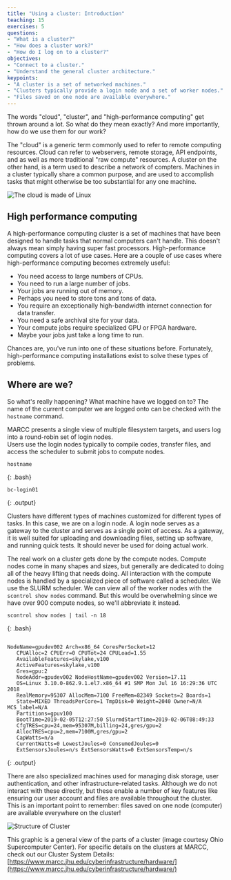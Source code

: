 ```yaml
---
title: "Using a cluster: Introduction"
teaching: 15
exercises: 5
questions:
- "What is a cluster?"
- "How does a cluster work?"
- "How do I log on to a cluster?"
objectives:
- "Connect to a cluster."
- "Understand the general cluster architecture."
keypoints:
- "A cluster is a set of networked machines."
- "Clusters typically provide a login node and a set of worker nodes."
- "Files saved on one node are available everywhere."
---
```


The words "cloud", "cluster", and "high-performance computing" get thrown
around a lot.  So what do they mean exactly?  And more importantly, how do we
use them for our work?

The "cloud" is a generic term commonly used to refer to remote computing
resources.  Cloud can refer to webservers, remote storage, API endpoints, and
as well as more traditional "raw compute" resources.  A cluster on the other
hand, is a term used to describe a network of compters.  Machines in a cluster
typically share a common purpose, and are used to accomplish tasks that might
otherwise be too substantial for any one machine. 

![The cloud is made of Linux](../files/linux-cloud.jpg)

## High performance computing

A high-performance computing cluster is a set of machines that have been 
designed to handle tasks that normal computers can't handle.
This doesn't always mean simply having super fast processors. 
High-performance computing covers a lot of use cases.
Here are a couple of use cases where high-performance computing becomes extremely useful:

* You need access to large numbers of CPUs.
* You need to run a large number of jobs.
* Your jobs are running out of memory.
* Perhaps you need to store tons and tons of data.
* You require an exceptionally high-bandwidth internet connection for data transfer.
* You need a safe archival site for your data.
* Your compute jobs require specialized GPU or FPGA hardware.
* Maybe your jobs just take a long time to run.

Chances are, you've run into one of these situations before.  Fortunately,
high-performance computing installations exist to solve these types of
problems.

## Where are we? 

So what's really happening? What machine have we logged on to?
The name of the current computer we are logged onto can be checked with the `hostname` command.

MARCC presents a single view of multiple filesystem targets, and users log into a round-robin set of login nodes.  
Users use the login nodes typically to compile codes, transfer files, and access the scheduler to submit jobs to compute nodes.

```
hostname
```
{: .bash}
```
bc-login01
```
{: .output}

Clusters have different types of machines customized for different types of
tasks.  In this case, we are on a login node.  A login node serves as a gateway
to the cluster and serves as a single point of access.  As a gateway, it is
well suited for uploading and downloading files, setting up software, and
running quick tests.  It should never be used for doing actual work.

The real work on a cluster gets done by the compute nodes.
Compute nodes come in many shapes and sizes, but generally are dedicated to doing all of the heavy lifting that needs doing. 
All interaction with the compute nodes is handled by a specialized piece of software called a scheduler. We use the SLURM scheduler.
We can view all of the worker nodes with the `scontrol show nodes` command. But
this would be overwhelming since we have over 900 compute nodes, so we'll
abbreviate it instead.

```
scontrol show nodes | tail -n 18
```
{: .bash}
```

NodeName=gpudev002 Arch=x86_64 CoresPerSocket=12
   CPUAlloc=2 CPUErr=0 CPUTot=24 CPULoad=1.55
   AvailableFeatures=skylake,v100
   ActiveFeatures=skylake,v100
   Gres=gpu:2
   NodeAddr=gpudev002 NodeHostName=gpudev002 Version=17.11
   OS=Linux 3.10.0-862.9.1.el7.x86_64 #1 SMP Mon Jul 16 16:29:36 UTC 2018
   RealMemory=95307 AllocMem=7100 FreeMem=82349 Sockets=2 Boards=1
   State=MIXED ThreadsPerCore=1 TmpDisk=0 Weight=2040 Owner=N/A MCS_label=N/A
   Partitions=gpuv100
   BootTime=2019-02-05T12:27:50 SlurmdStartTime=2019-02-06T08:49:33
   CfgTRES=cpu=24,mem=95307M,billing=24,gres/gpu=2
   AllocTRES=cpu=2,mem=7100M,gres/gpu=2
   CapWatts=n/a
   CurrentWatts=0 LowestJoules=0 ConsumedJoules=0
   ExtSensorsJoules=n/s ExtSensorsWatts=0 ExtSensorsTemp=n/s

```
{: .output}

There are also specialized machines used for managing disk storage, user
authentication, and other infrastructure-related tasks. 
Although we do not interact with these directly, 
but these enable a number of key features like ensuring our user account and
files are available throughout the cluster.  This is an important point to
remember: files saved on one node (computer) are available everywhere on the
cluster!

![Structure of Cluster](../files/cluster_login.jpg)

This graphic is a general view of the parts of a cluster (image courtesy Ohio
Supercomputer Center). For specific details on the clusters at MARCC, check out
our Cluster System Details:
[https://www.marcc.jhu.edu/cyberinfrastructure/hardware/](https://www.marcc.jhu.edu/cyberinfrastructure/hardware/)
